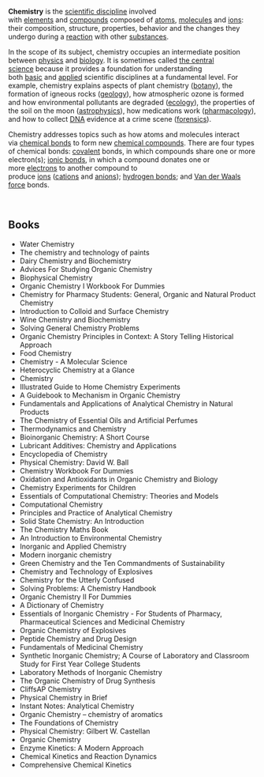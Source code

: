 


<p><strong>Chemistry</strong>&nbsp;is the&nbsp;<a class="mw-redirect" title="Scientific discipline" href="https://en.wikipedia.org/wiki/Scientific_discipline">scientific discipline</a>&nbsp;involved with&nbsp;<a title="Chemical element" href="https://en.wikipedia.org/wiki/Chemical_element">elements</a>&nbsp;and&nbsp;<a title="Chemical compound" href="https://en.wikipedia.org/wiki/Chemical_compound">compounds</a>&nbsp;composed of&nbsp;<a title="Atom" href="https://en.wikipedia.org/wiki/Atom">atoms</a>,&nbsp;<a title="Molecule" href="https://en.wikipedia.org/wiki/Molecule">molecules</a>&nbsp;and&nbsp;<a title="Ion" href="https://en.wikipedia.org/wiki/Ion">ions</a>: their composition, structure, properties, behavior and the changes they undergo during a&nbsp;<a title="Chemical reaction" href="https://en.wikipedia.org/wiki/Chemical_reaction">reaction</a>&nbsp;with other&nbsp;<a title="Chemical substance" href="https://en.wikipedia.org/wiki/Chemical_substance">substances</a>.</p>
<p>In the scope of its subject, chemistry occupies an intermediate position between&nbsp;<a title="Physics" href="https://en.wikipedia.org/wiki/Physics">physics</a>&nbsp;and&nbsp;<a title="Biology" href="https://en.wikipedia.org/wiki/Biology">biology</a>.&nbsp;It is sometimes called&nbsp;<a title="The central science" href="https://en.wikipedia.org/wiki/The_central_science">the central science</a>&nbsp;because it provides a foundation for understanding both&nbsp;<a title="Basic research" href="https://en.wikipedia.org/wiki/Basic_research">basic</a>&nbsp;and&nbsp;<a title="Applied science" href="https://en.wikipedia.org/wiki/Applied_science">applied</a>&nbsp;scientific disciplines at a fundamental level.&nbsp;For example, chemistry explains aspects of plant chemistry (<a title="Botany" href="https://en.wikipedia.org/wiki/Botany">botany</a>), the formation of igneous rocks (<a title="Geology" href="https://en.wikipedia.org/wiki/Geology">geology</a>), how atmospheric ozone is formed and how environmental pollutants are degraded (<a title="Ecology" href="https://en.wikipedia.org/wiki/Ecology">ecology</a>), the properties of the soil on the moon (<a title="Astrophysics" href="https://en.wikipedia.org/wiki/Astrophysics">astrophysics</a>), how medications work (<a title="Pharmacology" href="https://en.wikipedia.org/wiki/Pharmacology">pharmacology</a>), and how to collect&nbsp;<a title="DNA" href="https://en.wikipedia.org/wiki/DNA">DNA</a>&nbsp;evidence at a crime scene (<a class="mw-redirect" title="Forensic" href="https://en.wikipedia.org/wiki/Forensic">forensics</a>).</p>
<p>Chemistry addresses topics such as how atoms and molecules interact via&nbsp;<a title="Chemical bond" href="https://en.wikipedia.org/wiki/Chemical_bond">chemical bonds</a>&nbsp;to form new&nbsp;<a title="Chemical compound" href="https://en.wikipedia.org/wiki/Chemical_compound">chemical compounds</a>. There are four types of chemical bonds:&nbsp;<a class="mw-redirect" title="Covalent" href="https://en.wikipedia.org/wiki/Covalent">covalent</a>&nbsp;bonds, in which compounds share one or more electron(s);&nbsp;<a class="mw-redirect" title="Ionic bond" href="https://en.wikipedia.org/wiki/Ionic_bond">ionic bonds</a>, in which a compound donates one or more&nbsp;<a title="Electron" href="https://en.wikipedia.org/wiki/Electron">electrons</a>&nbsp;to another compound to produce&nbsp;<a title="Ion" href="https://en.wikipedia.org/wiki/Ion">ions</a>&nbsp;(<a class="mw-redirect" title="Cation" href="https://en.wikipedia.org/wiki/Cation">cations</a>&nbsp;and&nbsp;<a class="mw-redirect" title="Anion" href="https://en.wikipedia.org/wiki/Anion">anions</a>);&nbsp;<a title="Hydrogen bond" href="https://en.wikipedia.org/wiki/Hydrogen_bond">hydrogen bonds</a>; and&nbsp;<a title="Van der Waals force" href="https://en.wikipedia.org/wiki/Van_der_Waals_force">Van der Waals force</a>&nbsp;bonds.</p>

</br>

<h2> Books </h2>




<ul>

                             

 <li><a target="_blank" href="https://github.com/manjunath5496/Chemistry-Books/blob/master/ctr(1).pdf" style="text-decoration:none;">Water Chemistry </a></li>

 <li><a target="_blank" href="https://github.com/manjunath5496/Chemistry-Books/blob/master/ctr(2).pdf" style="text-decoration:none;">The chemistry and technology of paints</a></li>

<li><a target="_blank" href="https://github.com/manjunath5496/Chemistry-Books/blob/master/ctr(3).pdf" style="text-decoration:none;">Dairy Chemistry and Biochemistry </a></li>
 <li><a target="_blank" href="https://github.com/manjunath5496/Chemistry-Books/blob/master/ctr(4).pdf" style="text-decoration:none;">Advices For Studying Organic Chemistry</a></li>                              
<li><a target="_blank" href="https://github.com/manjunath5496/Chemistry-Books/blob/master/ctr(5).pdf" style="text-decoration:none;">Biophysical Chemistry</a></li>
<li><a target="_blank" href="https://github.com/manjunath5496/Chemistry-Books/blob/master/ctr(6).pdf" style="text-decoration:none;">Organic Chemistry I Workbook For Dummies</a></li>
 <li><a target="_blank" href="https://github.com/manjunath5496/Chemistry-Books/blob/master/ctr(7).pdf" style="text-decoration:none;">Chemistry for Pharmacy Students: General, Organic and Natural Product Chemistry</a></li>

 <li><a target="_blank" href="https://github.com/manjunath5496/Chemistry-Books/blob/master/ctr(8).pdf" style="text-decoration:none;"> Introduction to Colloid and Surface Chemistry </a></li>
   <li><a target="_blank" href="https://github.com/manjunath5496/Chemistry-Books/blob/master/ctr(9).pdf" style="text-decoration:none;">Wine Chemistry and Biochemistry</a></li>                             
 <li><a target="_blank" href="https://github.com/manjunath5496/Chemistry-Books/blob/master/ctr(10).pdf" style="text-decoration:none;">Solving General Chemistry Problems </a></li>                              
<li><a target="_blank" href="https://github.com/manjunath5496/Chemistry-Books/blob/master/ctr(11).pdf" style="text-decoration:none;">Organic Chemistry Principles in Context: A Story Telling Historical Approach</a></li>
<li><a target="_blank" href="https://github.com/manjunath5496/Chemistry-Books/blob/master/ctr(12).pdf" style="text-decoration:none;">Food Chemistry</a></li>
<li><a target="_blank" href="https://github.com/manjunath5496/Chemistry-Books/blob/master/ctr(13).pdf" style="text-decoration:none;">Chemistry - A Molecular Science</a></li>
                              
<li><a target="_blank" href="https://github.com/manjunath5496/Chemistry-Books/blob/master/ctr(14).pdf" style="text-decoration:none;">Heterocyclic Chemistry at a Glance</a></li>
<li><a target="_blank" href="https://github.com/manjunath5496/Chemistry-Books/blob/master/ctr(15).pdf" style="text-decoration:none;">Chemistry</a></li>



<li><a target="_blank" href="https://github.com/manjunath5496/Chemistry-Books/blob/master/ctr(16).pdf" style="text-decoration:none;">Illustrated Guide to Home Chemistry Experiments</a></li>

  <li><a target="_blank" href="https://github.com/manjunath5496/Chemistry-Books/blob/master/ctr(17).pdf" style="text-decoration:none;">A Guidebook to Mechanism in Organic Chemistry</a></li>   
  
<li><a target="_blank" href="https://github.com/manjunath5496/Chemistry-Books/blob/master/ctr(18).pdf" style="text-decoration:none;">Fundamentals and Applications of Analytical Chemistry in Natural Products</a></li> 
<li><a target="_blank" href="https://github.com/manjunath5496/Chemistry-Books/blob/master/ctr(19).pdf" style="text-decoration:none;">The Chemistry of Essential Oils and Artificial Perfumes</a></li> 

<li><a target="_blank" href="https://github.com/manjunath5496/Chemistry-Books/blob/master/ctr(20).pdf" style="text-decoration:none;">Thermodynamics and Chemistry </a></li>

<li><a target="_blank" href="https://github.com/manjunath5496/Chemistry-Books/blob/master/ctr(21).pdf" style="text-decoration:none;">Bioinorganic Chemistry: A Short Course</a></li>
<li><a target="_blank" href="https://github.com/manjunath5496/Chemistry-Books/blob/master/ctr(22).pdf" style="text-decoration:none;">Lubricant Additives: Chemistry and Applications</a></li> 
 <li><a target="_blank" href="https://github.com/manjunath5496/Chemistry-Books/blob/master/ctr(23).pdf" style="text-decoration:none;">Encyclopedia of Chemistry </a></li> 
 

   <li><a target="_blank" href="https://github.com/manjunath5496/Chemistry-Books/blob/master/ctr(24).pdf" style="text-decoration:none;">Physical Chemistry: David W. Ball</a></li>
 
   <li><a target="_blank" href="https://github.com/manjunath5496/Chemistry-Books/blob/master/ctr(25).pdf" style="text-decoration:none;">Chemistry Workbook For Dummies</a></li>                              
 <li><a target="_blank" href="https://github.com/manjunath5496/Chemistry-Books/blob/master/ctr(26).pdf" style="text-decoration:none;">Oxidation and Antioxidants in Organic Chemistry and Biology</a></li>
  <li><a target="_blank" href="https://github.com/manjunath5496/Chemistry-Books/blob/master/ctr(27).pdf" style="text-decoration:none;">Chemistry Experiments for Children</a></li>
   
 
   <li><a target="_blank" href="https://github.com/manjunath5496/Chemistry-Books/blob/master/ctr(28).pdf" style="text-decoration:none;">Essentials of Computational Chemistry: Theories and Models </a></li>
 
   <li><a target="_blank" href="https://github.com/manjunath5496/Chemistry-Books/blob/master/ctr(29).pdf" style="text-decoration:none;">Computational Chemistry </a></li>                              

  <li><a target="_blank" href="https://github.com/manjunath5496/Chemistry-Books/blob/master/ctr(30).pdf" style="text-decoration:none;">Principles and Practice of Analytical Chemistry</a></li>
 
   <li><a target="_blank" href="https://github.com/manjunath5496/Chemistry-Books/blob/master/ctr(31).pdf" style="text-decoration:none;">Solid State Chemistry: An Introduction</a></li> 
    <li><a target="_blank" href="https://github.com/manjunath5496/Chemistry-Books/blob/master/ctr(32).pdf" style="text-decoration:none;">The Chemistry Maths Book</a></li> 

   <li><a target="_blank" href="https://github.com/manjunath5496/Chemistry-Books/blob/master/ctr(33).pdf" style="text-decoration:none;">An Introduction to Environmental Chemistry</a></li>                              

  <li><a target="_blank" href="https://github.com/manjunath5496/Chemistry-Books/blob/master/ctr(34).pdf" style="text-decoration:none;">Inorganic and Applied Chemistry</a></li> 
 
  <li><a target="_blank" href="https://github.com/manjunath5496/Chemistry-Books/blob/master/ctr(35).pdf" style="text-decoration:none;">Modern inorganic chemistry</a></li> 
  <li><a target="_blank" href="https://github.com/manjunath5496/Chemistry-Books/blob/master/ctr(36).pdf" style="text-decoration:none;">Green Chemistry and the Ten Commandments of Sustainability</a></li> 
 
<li><a target="_blank" href="https://github.com/manjunath5496/Chemistry-Books/blob/master/ctr(37).pdf" style="text-decoration:none;">Chemistry and Technology of Explosives</a></li>
 <li><a target="_blank" href="https://github.com/manjunath5496/Chemistry-Books/blob/master/ctr(38).pdf" style="text-decoration:none;">Chemistry for the Utterly Confused</a></li>
<li><a target="_blank" href="https://github.com/manjunath5496/Chemistry-Books/blob/master/ctr(39).pdf" style="text-decoration:none;">Solving Problems: A Chemistry Handbook</a></li>
 <li><a target="_blank" href="https://github.com/manjunath5496/Chemistry-Books/blob/master/ctr(40).pdf" style="text-decoration:none;">Organic Chemistry II For Dummies</a></li>                              
<li><a target="_blank" href="https://github.com/manjunath5496/Chemistry-Books/blob/master/ctr(41).pdf" style="text-decoration:none;">A Dictionary of Chemistry</a></li>
<li><a target="_blank" href="https://github.com/manjunath5496/Chemistry-Books/blob/master/ctr(42).pdf" style="text-decoration:none;">Essentials of Inorganic Chemistry - For Students of Pharmacy, Pharmaceutical Sciences and Medicinal Chemistry </a></li>
 
  <li><a target="_blank" href="https://github.com/manjunath5496/Chemistry-Books/blob/master/ctr(43).pdf" style="text-decoration:none;">Organic Chemistry of Explosives</a></li>
 <li><a target="_blank" href="https://github.com/manjunath5496/Chemistry-Books/blob/master/ctr(44).pdf" style="text-decoration:none;">Peptide Chemistry and Drug Design </a></li>
   <li><a target="_blank" href="https://github.com/manjunath5496/Chemistry-Books/blob/master/ctr(45).pdf" style="text-decoration:none;">Fundamentals of Medicinal Chemistry</a></li>
                            
<li><a target="_blank" href="https://github.com/manjunath5496/Chemistry-Books/blob/master/ctr(46).pdf" style="text-decoration:none;">Synthetic Inorganic Chemistry; A Course of Laboratory and Classroom Study for First Year College Students</a></li>

<li><a target="_blank" href="https://github.com/manjunath5496/Chemistry-Books/blob/master/ctr(47).pdf" style="text-decoration:none;">Laboratory Methods of Inorganic Chemistry</a></li>

<li><a target="_blank" href="https://github.com/manjunath5496/Chemistry-Books/blob/master/ctr(48).pdf" style="text-decoration:none;">The Organic Chemistry of Drug Synthesis </a></li>
                              
<li><a target="_blank" href="https://github.com/manjunath5496/Chemistry-Books/blob/master/ctr(49).pdf" style="text-decoration:none;">CliffsAP Chemistry</a></li>
<li><a target="_blank" href="https://github.com/manjunath5496/Chemistry-Books/blob/master/ctr(50).pdf" style="text-decoration:none;">Physical Chemistry in Brief </a></li>

<li><a target="_blank" href="https://github.com/manjunath5496/Chemistry-Books/blob/master/ctr(51).pdf" style="text-decoration:none;">Instant Notes: Analytical Chemistry </a></li>

<li><a target="_blank" href="https://github.com/manjunath5496/Chemistry-Books/blob/master/ctr(52).pdf" style="text-decoration:none;">Organic Chemistry – chemistry of aromatics </a></li>

<li><a target="_blank" href="https://github.com/manjunath5496/Chemistry-Books/blob/master/ctr(53).rar" style="text-decoration:none;">The Foundations of Chemistry</a></li>

<li><a target="_blank" href="https://github.com/manjunath5496/Chemistry-Books/blob/master/ctr(54).rar" style="text-decoration:none;">Physical Chemistry: Gilbert W. Castellan </a></li>

<li><a target="_blank" href="https://github.com/manjunath5496/Chemistry-Books/blob/master/ctr(55).rar" style="text-decoration:none;">Organic Chemistry  </a></li>

<li><a target="_blank" href="https://github.com/manjunath5496/Chemistry-Books/blob/master/ctr(56).pdf" style="text-decoration:none;">Enzyme Kinetics: A Modern Approach</a></li>

<li><a target="_blank" href="https://github.com/manjunath5496/Chemistry-Books/blob/master/ctr(57).pdf" style="text-decoration:none;">Chemical Kinetics and Reaction Dynamics  </a></li>

<li><a target="_blank" href="https://github.com/manjunath5496/Chemistry-Books/blob/master/ctr(58).rar" style="text-decoration:none;">Comprehensive Chemical Kinetics  </a></li>

</ul>
